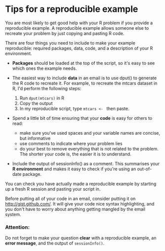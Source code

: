 # Tips for a reproducible example

You are most likely to get good help with your R problem if you provide a reproducible example. A reproducible example allows someone else to recreate your problem by just copying and pasting R code. 

There are four things you need to include to make your example reproducible: required packages, data, code, and a description of your R environment.

 * **Packages** should be loaded at the top of the script, so it's easy to
   see which ones the example needs.

 * The easiest way to include **data** in an email is to use dput() to generate
   the R code to recreate it. For example, to recreate the mtcars dataset in
   R, I'd perform the following steps:

     1. Run `dput(mtcars)` in R
     2. Copy the output
     3. In my reproducible script, type `mtcars <- ` then paste.
   
 * Spend a little bit of time ensuring that your **code** is easy for others to
   read:
   
    * make sure you've used spaces and your variable names are concise, but informative
    * use comments to indicate where your problem lies
    * do your best to remove everything that is not related to the problem.  
     The shorter your code is, the easier it is to understand.

 * Include the output of sessionInfo() as a comment. This summarises your **R environment** and makes it
   easy to check if you're using an out-of-date package.

You can check you have actually made a reproducible example by starting up a fresh R session and pasting your script in.  

Before putting all of your code in an email, consider putting it on http://gist.github.com/.  It will give your code nice syntax highlighting, and you don't have to worry about anything getting mangled by the email system.

### Attention:

Do not forget to make your question **clear** with a reproducible example, an **error message**, and the output of `sessionInfo()`.
